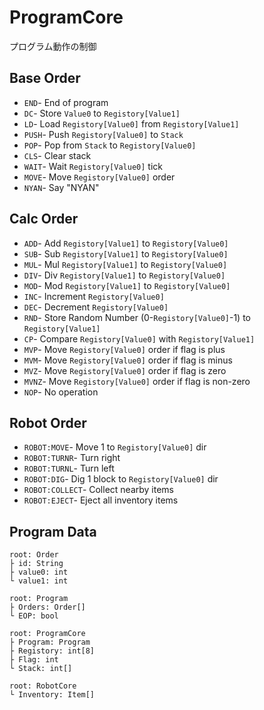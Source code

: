 # ProgramCore
 
プログラム動作の制御

## Base Order
* `END`- End of program
* `DC`- Store `Value0` to `Registory[Value1]`
* `LD`- Load `Registory[Value0]` from `Registory[Value1]`
* `PUSH`- Push `Registory[Value0]` to `Stack`
* `POP`- Pop from `Stack` to `Registory[Value0]`
* `CLS`- Clear stack
* `WAIT`- Wait `Registory[Value0]` tick
* `MOVE`- Move `Registory[Value0]` order
* `NYAN`- Say "NYAN"

## Calc Order
* `ADD`- Add `Registory[Value1]` to `Registory[Value0]`
* `SUB`- Sub `Registory[Value1]` to `Registory[Value0]`
* `MUL`- Mul `Registory[Value1]` to `Registory[Value0]`
* `DIV`- Div `Registory[Value1]` to `Registory[Value0]`
* `MOD`- Mod `Registory[Value1]` to `Registory[Value0]`
* `INC`- Increment `Registory[Value0]`
* `DEC`- Decrement `Registory[Value0]`
* `RND`- Store Random Number (0-`Registory[Value0]`-1) to `Registory[Value1]`
* `CP`- Compare `Registory[Value0]` with `Registory[Value1]`
* `MVP`- Move `Registory[Value0]` order if flag is plus
* `MVM`- Move `Registory[Value0]` order if flag is minus
* `MVZ`- Move `Registory[Value0]` order if flag is zero
* `MVNZ`- Move `Registory[Value0]` order if flag is non-zero
* `NOP`- No operation

## Robot Order
* `ROBOT:MOVE`- Move 1 to `Registory[Value0]` dir
* `ROBOT:TURNR`- Turn right
* `ROBOT:TURNL`- Turn left
* `ROBOT:DIG`- Dig 1 block to `Registory[Value0]` dir
* `ROBOT:COLLECT`- Collect nearby items
* `ROBOT:EJECT`- Eject all inventory items

## Program Data
```
root: Order
├ id: String
├ value0: int
└ value1: int
```
```
root: Program
├ Orders: Order[]
└ EOP: bool
```
```
root: ProgramCore
├ Program: Program
├ Registory: int[8]
├ Flag: int
└ Stack: int[]
```
```
root: RobotCore
└ Inventory: Item[]
```
